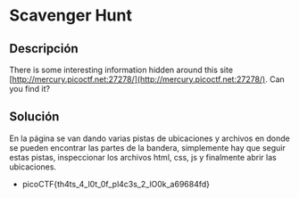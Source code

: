 # Scavenger Hunt

## Descripción
There is some interesting information hidden around this site [http://mercury.picoctf.net:27278/](http://mercury.picoctf.net:27278/). Can you find it?

## Solución
En la página se van dando varias pistas de ubicaciones y archivos en donde se pueden encontrar las partes de la bandera, simplemente hay que seguir estas pistas, inspeccionar los archivos html, css, js y finalmente abrir las ubicaciones.
- picoCTF{th4ts_4_l0t_0f_pl4c3s_2_lO0k_a69684fd}
